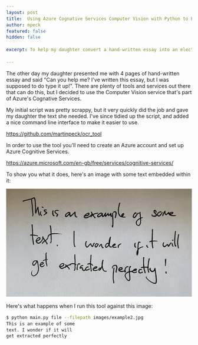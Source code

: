 ```yaml
---
layout: post
title:  Using Azure Cognative Services Computer Vision with Python to Extract Handwritten Text 
author: mpeck
featured: false
hidden: false

excerpt: To help my daughter convert a hand-written essay into an electronic format I wrote a Python script that uses Azure Cognative Services to extract text from handwriting.

---
```


The other day my daughter presented me with 4 pages of hand-written essay and said "Can you help me? I've written this essay, but I was supposed to do type
it up!". There are plenty of tools and services out there that can do this, but I decided to use the Computer Vision service that's part of Azure's Cognative Services.

My initial script was pretty scrappy, but it very quickly did the job and gave my daughter the text she needed. I've since tidied up the script, and added
a nice command line interface to make it easier to use.

<https://github.com/martinpeck/ocr_tool>

In order to use the tool you'll need to create an Azure account and set up Azure Cognitive Services.

<https://azure.microsoft.com/en-gb/free/services/cognitive-services/>

To show you what it does, here's an image with some text embedded within it:

![example image](/images/ocr-example.jpg)

Here's what happens when I run this tool against this image:

```bash
$ python main.py file --filepath images/example2.jpg
This is an example of some
text. I wonder if it will
get extracted perfectly
```
